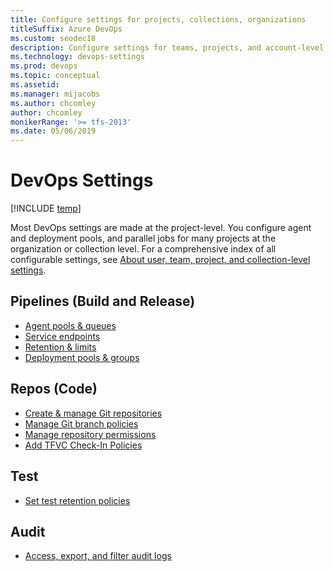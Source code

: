 ```yaml
---
title: Configure settings for projects, collections, organizations
titleSuffix: Azure DevOps
ms.custom: seodec18
description: Configure settings for teams, projects, and account-level objects
ms.technology: devops-settings
ms.prod: devops
ms.topic: conceptual
ms.assetid: 
ms.manager: mijacobs
ms.author: chcomley
author: chcomley
monikerRange: '>= tfs-2013'
ms.date: 05/06/2019
---
```


# DevOps Settings

[!INCLUDE [temp](../../_shared/version-vsts-tfs-all-versions.md)]

Most DevOps settings are made at the project-level. You configure agent and deployment pools, and parallel jobs for many projects at the organization or collection level. For a comprehensive index of all configurable settings, see [About user, team, project, and collection-level settings](about-settings.md).

## Pipelines (Build and Release)

- [Agent pools & queues](../../pipelines/agents/pools-queues.md?toc=/azure/devops/organizations/settings/toc.json&bc=/azure/devops/organizations/settings/breadcrumb/toc.json) 
- [Service endpoints](../../pipelines/library/service-endpoints.md?toc=/azure/devops/organizations/settings/toc.json&bc=/azure/devops/organizations/settings/breadcrumb/toc.json) 
- [Retention & limits](../../pipelines/policies/retention.md?toc=/azure/devops/organizations/settings/toc.json&bc=/azure/devops/organizations/settings/breadcrumb/toc.json) 
- [Deployment pools & groups](../../pipelines/release/deployment-groups/index.md?toc=/azure/devops/organizations/settings/toc.json&bc=/azure/devops/organizations/settings/breadcrumb/toc.json) 


## Repos (Code)

- [Create & manage Git repositories]( ../../git/create-new-repo.md?toc=/azure/devops/organizations/settings/toc.json&bc=/azure/devops/organizations/settings/breadcrumb/toc.json) 
- [Manage Git branch policies](../../git/branch-policies.md?toc=/azure/devops/organizations/settings/toc.json&bc=/azure/devops/organizations/settings/breadcrumb/toc.json) 
- [Manage repository permissions](../security/set-git-tfvc-repository-permissions.md?toc=/azure/devops/organizations/settings/toc.json&bc=/azure/devops/organizations/settings/breadcrumb/toc.json) 
- [Add TFVC Check-In Policies](../../tfvc/add-check-policies.md?toc=/azure/devops/organizations/settings/toc.json&bc=/azure/devops/organizations/settings/breadcrumb/toc.json) 


## Test

- [Set test retention policies](../../test/how-long-to-keep-test-results.md?toc=/azure/devops/organizations/settings/toc.json&bc=/azure/devops/organizations/settings/breadcrumb/toc.json) 

## Audit

- [Access, export, and filter audit logs](azure-devops-auditing.md)


